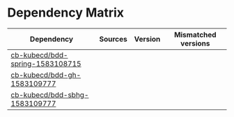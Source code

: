 # Dependency Matrix

Dependency | Sources | Version | Mismatched versions
---------- | ------- | ------- | -------------------
[cb-kubecd/bdd-spring-1583108715](https://github.com/cb-kubecd/bdd-spring-1583108715.git) |  | []() | 
[cb-kubecd/bdd-gh-1583109777](https://github.com/cb-kubecd/bdd-gh-1583109777.git) |  | []() | 
[cb-kubecd/bdd-sbhg-1583109777](https://github.com/cb-kubecd/bdd-sbhg-1583109777.git) |  | []() | 
